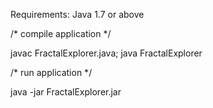 Requirements: Java 1.7 or above

/* compile application */

javac FractalExplorer.java; java FractalExplorer

/* run application */

java -jar FractalExplorer.jar



